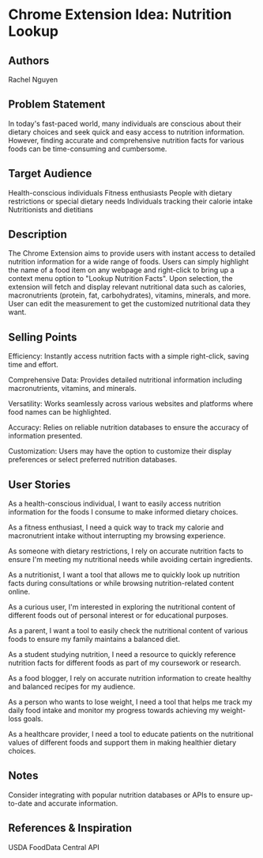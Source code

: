 # Chrome Extension Idea: Nutrition Lookup

## Authors

Rachel Nguyen

## Problem Statement

In today's fast-paced world, many individuals are conscious about their dietary choices and seek quick and easy access to nutrition information. However, finding accurate and comprehensive nutrition facts for various foods can be time-consuming and cumbersome.


## Target Audience

Health-conscious individuals
Fitness enthusiasts
People with dietary restrictions or special dietary needs
Individuals tracking their calorie intake
Nutritionists and dietitians


## Description

The Chrome Extension aims to provide users with instant access to detailed nutrition information for a wide range of foods. Users can simply highlight the name of a food item on any webpage and right-click to bring up a context menu option to "Lookup Nutrition Facts". Upon selection, the extension will fetch and display relevant nutritional data such as calories, macronutrients (protein, fat, carbohydrates), vitamins, minerals, and more. User can edit the measurement to get the customized 
nutritional data they want.

## Selling Points

Efficiency: Instantly access nutrition facts with a simple right-click, saving time and effort.

Comprehensive Data: Provides detailed nutritional information including macronutrients, vitamins, and minerals.

Versatility: Works seamlessly across various websites and platforms where food names can be highlighted.

Accuracy: Relies on reliable nutrition databases to ensure the accuracy of information presented.

Customization: Users may have the option to customize their display preferences or select preferred nutrition databases.

## User Stories

As a health-conscious individual, I want to easily access nutrition information for the foods I consume to make informed dietary choices.

As a fitness enthusiast, I need a quick way to track my calorie and macronutrient intake without interrupting my browsing experience.

As someone with dietary restrictions, I rely on accurate nutrition facts to ensure I'm meeting my nutritional needs while avoiding certain ingredients.

As a nutritionist, I want a tool that allows me to quickly look up nutrition facts during consultations or while browsing nutrition-related content online.

As a curious user, I'm interested in exploring the nutritional content of different foods out of personal interest or for educational purposes.

As a parent, I want a tool to easily check the nutritional content of various foods to ensure my family maintains a balanced diet.

As a student studying nutrition, I need a resource to quickly reference nutrition facts for different foods as part of my coursework or research.

As a food blogger, I rely on accurate nutrition information to create healthy and balanced recipes for my audience.

As a person who wants to lose weight, I need a tool that helps me track my daily food intake and monitor my progress towards achieving my weight-loss goals.

As a healthcare provider, I need a tool to educate patients on the nutritional values of different foods and support them in making healthier dietary choices.

## Notes

Consider integrating with popular nutrition databases or APIs to ensure up-to-date and accurate information.

## References & Inspiration

USDA FoodData Central API